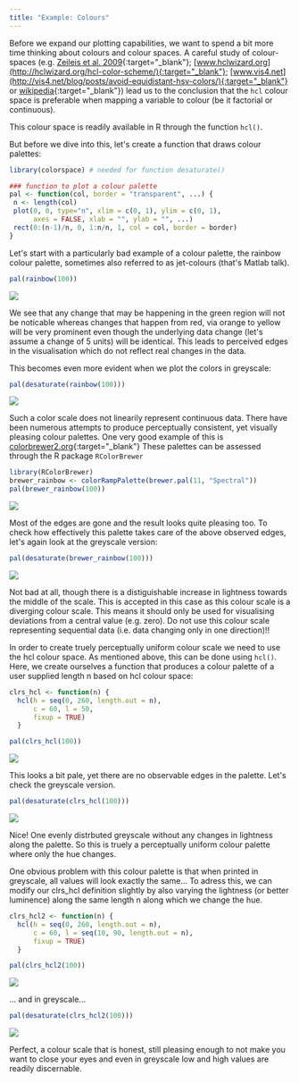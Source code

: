 ```yaml
---
title: "Example: Colours"
---
```



Before we expand our plotting capabilities, we want to spend a bit more time 
thinking about colours and colour spaces. A careful study of colour-spaces 
(e.g. [Zeileis et al. 2009](http://statmath.wu.ac.at/~zeileis/papers/Zeileis+Hornik+Murrell-2009.pdf){:target="_blank"}; 
[www.hclwizard.org](http://hclwizard.org/hcl-color-scheme/){:target="_blank"}; 
[www.vis4.net](http://vis4.net/blog/posts/avoid-equidistant-hsv-colors/){:target="_blank"} or 
[wikipedia](https://en.wikipedia.org/wiki/HSL_and_HSV){:target="_blank"}) 
lead us to the conclusion that the ```hcl``` colour space is preferable when mapping a variable to colour (be it factorial or continuous).

This colour space is readily available in R through the function `hcl()`.

But before we dive into this, let's create a function that draws colour palettes:


```r
library(colorspace) # needed for function desaturate()

### function to plot a colour palette
pal <- function(col, border = "transparent", ...) {
 n <- length(col)
 plot(0, 0, type="n", xlim = c(0, 1), ylim = c(0, 1),
      axes = FALSE, xlab = "", ylab = "", ...)
 rect(0:(n-1)/n, 0, 1:n/n, 1, col = col, border = border)
}
```

Let's start with a particularly bad example of a colour palette, the rainbow colour palette,
sometimes also referred to as jet-colours (that's Matlab talk).


```r
pal(rainbow(100))
```

<img src="{{ site.baseurl }}/assets/images/rmd_images/e11-02/unnamed-chunk-2-1.png" style="display: block; margin: auto;" />

We see that any change that may be happening in the green region will not be noticable
whereas changes that happen from red, via orange to yellow will be very prominent even though 
the underlying data change (let's assume a change of 5 units) will be identical. This leads to 
perceived edges in the visualisation which do not reflect real changes in the data.

This becomes even more evident when we plot the colors in greyscale:


```r
pal(desaturate(rainbow(100)))
```

<img src="{{ site.baseurl }}/assets/images/rmd_images/e11-02/unnamed-chunk-3-1.png" style="display: block; margin: auto;" />

Such a color scale does not linearily represent continuous data.
There have been numerous attempts to produce perceptually consistent, yet visually pleasing
colour palettes. One very good example of this is [colorbrewer2.org](http://www.colorbrewer2.org){:target="_blank"}
These palettes can be assessed through the R package `RColorBrewer`


```r
library(RColorBrewer)
brewer_rainbow <- colorRampPalette(brewer.pal(11, "Spectral"))
pal(brewer_rainbow(100))
```

<img src="{{ site.baseurl }}/assets/images/rmd_images/e11-02/unnamed-chunk-4-1.png" style="display: block; margin: auto;" />

Most of the edges are gone and the result looks quite pleasing too.
To check how effectively this palette takes care of the above observed edges,
let's again look at the greyscale version:


```r
pal(desaturate(brewer_rainbow(100)))
```

<img src="{{ site.baseurl }}/assets/images/rmd_images/e11-02/unnamed-chunk-5-1.png" style="display: block; margin: auto;" />

Not bad at all, though there is a distiguishable increase in lightness towards the middle of the scale.
This is accepted in this case as this colour scale is a diverging colour scale. This means it should only be used for visualising deviations from a central value (e.g. zero). Do not use this colour scale representing sequential data (i.e. data changing only in one direction)!!

In order to create truely perceptually uniform colour scale we need to use the hcl colour space. As mentioned above, this can be done using `hcl()`. Here, we create ourselves a function that produces a colour palette of a user supplied length n based on hcl colour space:


```r
clrs_hcl <- function(n) {
  hcl(h = seq(0, 260, length.out = n), 
      c = 60, l = 50, 
      fixup = TRUE)
  }

pal(clrs_hcl(100))
```

<img src="{{ site.baseurl }}/assets/images/rmd_images/e11-02/unnamed-chunk-6-1.png" style="display: block; margin: auto;" />

This looks a bit pale, yet there are no observable edges in the palette. Let's check the greyscale version.


```r
pal(desaturate(clrs_hcl(100)))
```

<img src="{{ site.baseurl }}/assets/images/rmd_images/e11-02/unnamed-chunk-7-1.png" style="display: block; margin: auto;" />

Nice! One evenly distrbuted greyscale without any changes in lightness along the palette. So this is truely a perceptually uniform colour palette where only the hue changes.

One obvious problem with this colour palette is that when printed in greyscale, all values will look exactly the same... To adress this, we can modify our clrs_hcl definition slightly by also varying the lightness (or better luminence) along the same length n along which we change the hue.


```r
clrs_hcl2 <- function(n) {
  hcl(h = seq(0, 260, length.out = n), 
      c = 60, l = seq(10, 90, length.out = n), 
      fixup = TRUE)
  }

pal(clrs_hcl2(100))
```

<img src="{{ site.baseurl }}/assets/images/rmd_images/e11-02/unnamed-chunk-8-1.png" style="display: block; margin: auto;" />

... and in greyscale...


```r
pal(desaturate(clrs_hcl2(100)))
```

<img src="{{ site.baseurl }}/assets/images/rmd_images/e11-02/unnamed-chunk-9-1.png" style="display: block; margin: auto;" />

Perfect, a colour scale that is honest, still pleasing enough to not make you want to close your eyes and even in greyscale low and high values are readily discernable.

